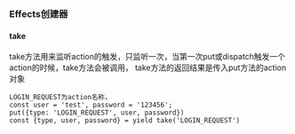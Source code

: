 ### Effects创建器

#### take
take方法用来监听action的触发，只监听一次，当第一次put或dispatch触发一个action的时候，take方法会被调用，
take方法的返回结果是传入put方法的action对象
~~~
LOGIN_REQUEST为action名称，
const user = 'test', password = '123456';
put({type: 'LOGIN_REQUEST', user, password})
const {type, user, password} = yield take('LOGIN_REQUEST')
~~~
